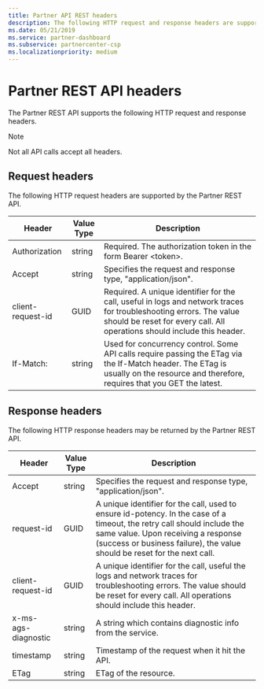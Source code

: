 ```yaml
---
title: Partner API REST headers
description: The following HTTP request and response headers are supported by the Partner REST API.
ms.date: 05/21/2019
ms.service: partner-dashboard
ms.subservice: partnercenter-csp
ms.localizationpriority: medium
---
```


# Partner REST API headers

The Partner REST API supports the following HTTP request and response headers.

> [!NOTE]
> Not all API calls accept all headers.

## Request headers

The following HTTP request headers are supported by the Partner REST API.

| Header                       | Value Type | Description                                                                            |
|------------------------------|------------|----------------------------------------------------------------------------------------|
| Authorization           | string     | Required. The authorization token in the form Bearer &lt;token&gt;.                    |
| Accept                  | string     | Specifies the request and response type, "application/json".                           |
| client-request-id         | GUID       | Required. A unique identifier for the call, useful in logs and network traces for troubleshooting errors. The value should be reset for every call. All operations should include this header. |
| If-Match:                    | string     | Used for concurrency control. Some API calls require passing the ETag via the If-Match header. The ETag is usually on the resource and therefore, requires that you GET the latest. |

## Response headers

The following HTTP response headers may be returned by the Partner REST API.

| Header                    | Value    Type | Description                                                                                                               |
|-------------------|------------|--------------------------------------------------------------------------------------------------|
| Accept                | string     | Specifies the request and response type, "application/json".                                     |
| request-id        | GUID       | A unique identifier for the call, used to ensure id-potency. In the case of a timeout, the retry call should include the same value. Upon receiving a response (success or business failure), the value should be reset for the next call. |
| client-request-id| GUID| A unique identifier for the call, useful the logs and network traces for troubleshooting errors. The value should be reset for every call. All operations should include this header.                                                |
| x-ms-ags-diagnostic   | string | A string which contains diagnostic info from the service.
| timestamp|string | Timestamp of the request when it hit the API.
|ETag |string | ETag of the resource.
